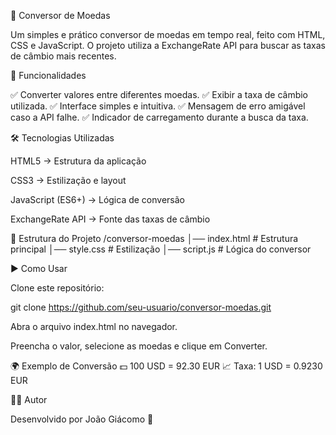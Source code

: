 💱 Conversor de Moedas

Um simples e prático conversor de moedas em tempo real, feito com HTML, CSS e JavaScript.
O projeto utiliza a ExchangeRate API para buscar as taxas de câmbio mais recentes.

🚀 Funcionalidades

✅ Converter valores entre diferentes moedas.
✅ Exibir a taxa de câmbio utilizada.
✅ Interface simples e intuitiva.
✅ Mensagem de erro amigável caso a API falhe.
✅ Indicador de carregamento durante a busca da taxa.

🛠️ Tecnologias Utilizadas

HTML5 → Estrutura da aplicação

CSS3 → Estilização e layout

JavaScript (ES6+) → Lógica de conversão

ExchangeRate API → Fonte das taxas de câmbio

📂 Estrutura do Projeto
/conversor-moedas
│── index.html      # Estrutura principal
│── style.css       # Estilização
│── script.js       # Lógica do conversor

▶️ Como Usar

Clone este repositório:

git clone https://github.com/seu-usuario/conversor-moedas.git


Abra o arquivo index.html no navegador.

Preencha o valor, selecione as moedas e clique em Converter.

🌍 Exemplo de Conversão
💵 100 USD = 92.30 EUR
📈 Taxa: 1 USD = 0.9230 EUR

🧑‍💻 Autor

Desenvolvido por João Giácomo
🚀